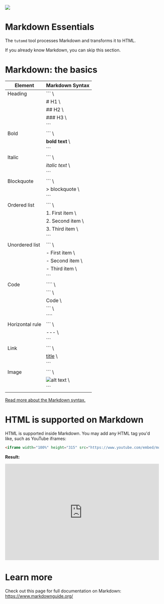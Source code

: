 ![](search:html)

# Markdown Essentials

The `tutomd` tool processes Markdown and transforms it to HTML.

If you already know Markdown, you can skip this section.

# Markdown: the basics

| Element | Markdown Syntax |
|---|---|
| Heading | ```         \
|         | # H1        \
|         | ## H2       \
|         | ### H3      \
|         | ```         |
| Bold    | ```         \
|         | **bold text**  \
|         | ```         |
| Italic    | ```         \
|         | *italic text*  \
|         | ```         |
| Blockquote    | ```         \
|         | > blockquote  \
|         | ```         |
| Ordered list    | ```         \
|         | 1. First item \
|         | 2. Second item \
|         | 3. Third item \
|         | ```         |
| Unordered list    | ```         \
|         | - First item \
|         | - Second item \
|         | - Third item \
|         | ```         |
| Code    | ````         \
|         | ``` \
|         | Code \
|         | ``` \
|         | ````         |
| Horizontal rule    | ```         \
|         | --- \
|         | ```         |
| Link | ```         \
|         | [title](https://www.example.com) \
|         | ```         |
| Image | ```         \
|         | ![alt text](image.jpg) \
|         | ```         |

[Read more about the Markdown syntax.](https://www.markdownguide.org/cheat-sheet/)


# HTML is supported on Markdown

HTML is supported inside Markdown. You may add any HTML tag you'd like, such as YouTube iframes:

```html
<iframe width="100%" height="315" src="https://www.youtube.com/embed/moduMHp7TKQ" title="YouTube video player" frameborder="0" allow="accelerometer; autoplay; clipboard-write; encrypted-media; gyroscope; picture-in-picture" allowfullscreen></iframe>
```

**Result:**

<iframe width="100%" height="315" src="https://www.youtube.com/embed/moduMHp7TKQ" title="YouTube video player" frameborder="0" allow="accelerometer; autoplay; clipboard-write; encrypted-media; gyroscope; picture-in-picture" allowfullscreen></iframe>

# Learn more

Check out this page for full documentation on Markdown: https://www.markdownguide.org/